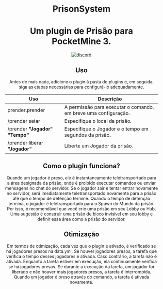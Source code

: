 <h1 align="center">PrisonSystem</h1>

<h1 align="center">Um plugin de Prisão para PocketMine 3.</h1>
    </a>
<div align="center">
	<a href="https://www.blazehosting.com.br/discord">
        <img src="https://img.shields.io/badge/Discord-7289DA?style=for-the-badge&logo=discord&logoColor=white" alt="discord">
</a>

## Uso

Antes de mais nada, adicione o plugin à pasta de plugins e, em seguida, siga as etapas necessárias para configurá-lo adequadamente.

| Uso | Descrição |
| --- | --- |
| prender.prender | A permissão para executar o comando, em breve uma configuração. |
| /prender setar | Especifique o local da prisão. |
| /prender **"Jogador"** **"Tempo"** | Especifique o Jogador e o tempo em segundos da prisão. |
| /prender liberar **"Jogador"** | Liberte um Jogador da prisão. |

## Como o plugin funciona?

Quando um jogador é preso, ele é instantaneamente teletransportado para a área designada da prisão, onde é proibido executar comandos ou enviar mensagens no chat do servidor. Se o jogador sair e tentar entrar novamente no servidor, será imediatamente teletransportado novamente para a prisão até que o tempo de detenção termine. Quando o tempo de detenção termina, o jogador é teletransportado para o Spawn do Mundo da prisão. Por isso, é recomendável que você crie uma prisão em seu Lobby ou Hub. Uma sugestão é construir uma prisão de bloco invisível em seu lobby e definir essa área como a prisão do servidor.

## Otimização

Em termos de otimização, cada vez que o plugin é ativado, é verificado se há jogadores presos na data.yml. Se houver jogadores presos, a tarefa que verifica o tempo desses jogadores é ativada. Caso contrário, a tarefa não é ativada.
Enquanto a tarefa estiver em execução, ela continuamente verifica se há jogadores presos. Se durante a execução da tarefa, um jogador for liberado e não houver mais jogadores presos, a tarefa é interrompida.
Quando um jogador é preso através do comando, a tarefa é ativada novamente.
